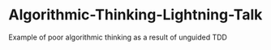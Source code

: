 # Algorithmic-Thinking-Lightning-Talk
Example of poor algorithmic thinking as a result of unguided TDD
